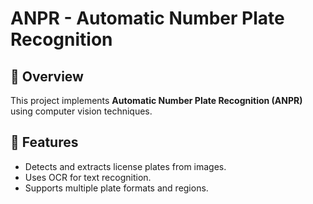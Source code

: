 # ANPR - Automatic Number Plate Recognition

## 📌 Overview
This project implements **Automatic Number Plate Recognition (ANPR)** using computer vision techniques.

## 🚀 Features
- Detects and extracts license plates from images.
- Uses OCR for text recognition.
- Supports multiple plate formats and regions.

